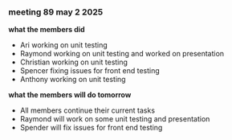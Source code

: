 ### meeting 89 may 2 2025
**what the members did**
- Ari working on unit testing
- Raymond working on unit testing and worked on presentation
- Christian working on unit testing
- Spencer fixing issues for front end testing
- Anthony working on unit testing

**what the members will do tomorrow**
- All members continue their current tasks 
- Raymond will work on some unit testing and presentation
- Spender will fix issues for front end testing